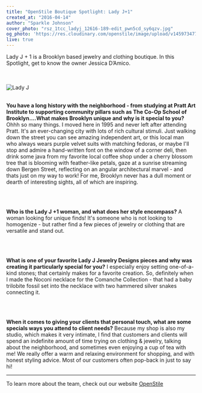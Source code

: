 ```yaml
---
title: "OpenStile Boutique Spotlight: Lady J+1"
created_at: "2016-04-14"
author: "Sparkle Johnson"
cover_photo: "rsz_1tcc_ladyj_12616-189-edit_pwn5cd_sy6qzv.jpg"
og_photo: 'https://res.cloudinary.com/openstile/image/upload/v1459734775/rsz_1tcc_ladyj_12616-189-edit_pwn5cd_sy6qzv.jpg'
live: true
---
```

Lady J + 1 is a Brooklyn based jewelry and clothing boutique. In this Spotlight, get to know the owner Jessica D’Amico.

[//]: # (more)
<br/><br/>
![Lady J](https://res.cloudinary.com/openstile/image/upload/v1459451806/rsz_1tcc_ladyj_12616-189-edit_pwn5cd.jpg)
<br/><br/>

**You have a long history with the neighborhood - from studying at Pratt Art Institute to supporting community pillars such as The Co-Op School of Brooklyn....What makes Brooklyn unique and why is it special to you?**
Ohhh so many things. I moved here in 1995 and never left after attending Pratt. It's an ever-changing city with lots of rich cultural stimuli. Just walking down the street you can see amazing independent art, or this local man who always wears purple velvet suits with matching fedoras, or maybe I'll stop and admire a hand-written font on the window of a corner deli, then drink some java from my favorite local coffee shop under a cherry blossom tree that is blooming with feather-like petals, gaze at a sunrise streaming down Bergen Street, reflecting on an angular architectural marvel - and thats just on my way to work!
For me, Brooklyn never has a dull moment or dearth of interesting sights, all of which are inspiring.


<br/><br/>



**Who is the Lady J +1 woman, and what does her style encompass?**
A woman looking for unique finds! It's someone who is not looking to homogenize - but rather find a few pieces of jewelry or clothing that are versatile and stand out.

<br/><br/>


**What is one of your favorite Lady J Jewelry Designs pieces and why was creating it particularly special for you?**
I especially enjoy setting one-of-a-kind stones; that certainly makes for a favorite creation. So, definitely when I made the Noconi necklace for the Comanche Collection - that had a baby trilobite fossil set into the necklace with two hammered silver snakes connecting it.

<br/><br/>


**When it comes to giving your clients that personal touch, what are some specials ways you attend to client needs?**
Because my shop is also my studio, which makes it very intimate, I find that customers and clients will spend an indefinite amount of time trying on clothing & jewelry, talking about the neighborhood, and sometimes even enjoying a cup of tea with me! We really offer a warm and relaxing environment for shopping, and with honest styling advice. Most of our customers often pop-back in just to say hi!

*** 
To learn more about the team, check out our website [OpenStile](http://openstile.com/about)





